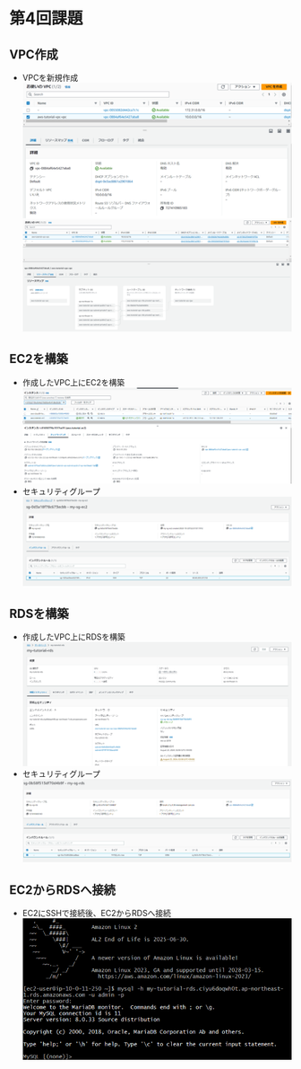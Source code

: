 # 第4回課題
## VPC作成
* VPCを新規作成
![vpc_detail](/images/lecture04/vpc_detail.png)
![vpc_map](/images/lecture04/vpc_map.png)

## EC2を構築
* 作成したVPC上にEC2を構築
  ![ec2-networking](/images/lecture04/ec2-networking.png)
* セキュリティグループ
  ![sg-ec2](/images/lecture04/sg-ec2.png)

## RDSを構築
* 作成したVPC上にRDSを構築
  ![rds-detailSetting](/images/lecture04/rds-detailSetting.png)
* セキュリティグループ
  ![sg-rds](/images/lecture04/sg-rds.png)

## EC2からRDSへ接続
* EC2にSSHで接続後、EC2からRDSへ接続
  ![ec2-rds](/images/lecture04/ec2-rds.png)





